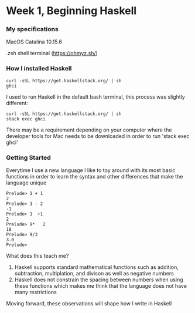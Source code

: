 # Week 1, Beginning Haskell

### My specifications
MacOS Catalina 10.15.6

.zsh shell terminal (https://ohmyz.sh/)

### How I installed Haskell

    curl -sSL https://get.haskellstack.org/ | sh
    ghci


I used to run Haskell in the default bash terminal, this process was slightly different:


    curl -sSL https://get.haskellstack.org/ | sh
    stack exec ghci


There may be a requirement depending on your computer where the developer tools for Mac needs to be downloaded in order to run 'stack exec ghci'

### Getting Started

Everytime I use a new language I like to toy around with its most basic functions in order to learn the syntax and other differences that make the language unique


    Prelude> 1 + 1
    2
    Prelude> 1 - 2
    -1
    Prelude> 1  +1
    2
    Prelude> 9*   2
    18
    Prelude> 9/3
    3.0
    Prelude> 


What does this teach me?
1. Haskell supports standard mathematical functions such as addition, subtraction, multiplation, and divison as well as negative numbers
2. Haskell does not constrain the spacing between numbers when using these functions which makes me think that the language does not have many restrictions

Moving forward, these observations will shape how I write in Haskell
